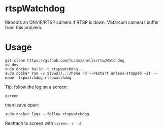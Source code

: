 # rtspWatchdog

Reboots an ONVIF/RTSP camera if RTSP is down. VStarcam cameras suffer from this problem.

# Usage

```
git clone https://github.com/lucaszanella/rtspWatchdog
cd dev
sudo docker build -t rtspwatchdog .
sudo docker run -v $(pwd)/..:/home -d --restart unless-stopped -it --name rtspwatchdog rtspwatchdog
```

Tip: follow the log on a screen:

`screen`

then leave open:

`sudo docker logs --follow rtspwatchdog`

Reattach to screen with `screen -r -d`